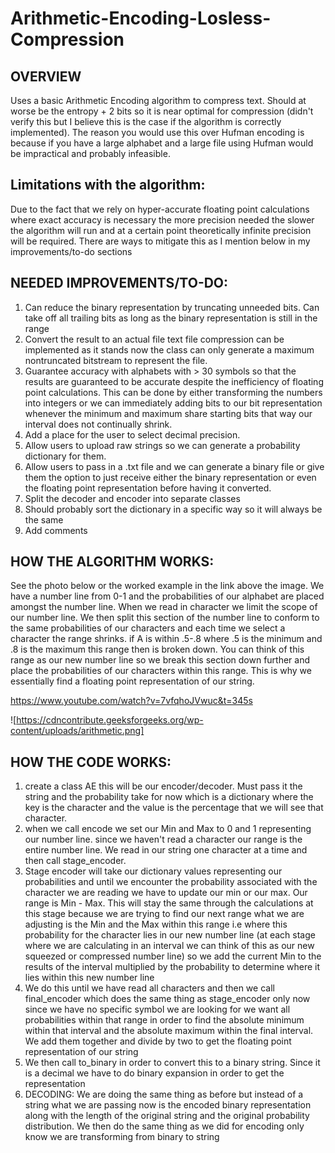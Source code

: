 # Arithmetic-Encoding-Losless-Compression

## OVERVIEW 
Uses a basic Arithmetic Encoding algorithm to compress text.
Should at worse be the entropy + 2 bits so it is near optimal for compression (didn't verify this but I believe this is the case if the algorithm is correctly implemented). The reason you would use this over Hufman encoding is because if you have a large alphabet and a large file using Hufman would be impractical and probably infeasible.

## Limitations with the algorithm:
Due to the fact that we rely on hyper-accurate floating point calculations where exact accuracy is necessary the more precision needed the slower the algorithm will run and at a certain point theoretically infinite precision will be required. There are ways to mitigate this as I mention below in my improvements/to-do sections 

## NEEDED IMPROVEMENTS/TO-DO:
1. Can reduce the binary representation by truncating unneeded bits. Can take off all trailing bits as long as the binary representation is still in the range
2. Convert the result to an actual file text file compression can be implemented as it stands now the class can only generate a maximum nontruncated bitstream to represent the file.
3. Guarantee accuracy with alphabets with > 30 symbols so that the results are guaranteed to be accurate despite the inefficiency of floating point calculations. This can be done by either transforming the numbers into integers or we can immediately adding bits to our bit representation whenever the minimum and maximum share starting bits that way our interval does not continually shrink.
4. Add a place for the user to select decimal precision. 
5. Allow users to upload raw strings so we can generate a probability dictionary for them.
6. Allow users to pass in a .txt file and we can generate a binary file or give them the option to just receive either the binary representation or even the floating point representation before having it converted.
7. Split the decoder and encoder into separate classes
8. Should probably sort the dictionary in a specific way so it will always be the same
9. Add comments

## HOW THE ALGORITHM WORKS:
See the photo below or the worked example in the link above the image.
We have a number line from 0-1 and the probabilities of our alphabet are placed amongst the number line. When we read in character we limit the scope of our number line. We then split this section of the number line to conform to the same probabilities of our characters and each time we select a character the range shrinks. if A is within .5-.8 where .5 is the minimum and .8 is the maximum this range then is broken down. You can think of this range as our new number line so we break this section down further and place the probabilities of our characters within this range. This is why we essentially find a floating point representation of our string. 

https://www.youtube.com/watch?v=7vfqhoJVwuc&t=345s

![https://cdncontribute.geeksforgeeks.org/wp-content/uploads/arithmetic.png]


## HOW THE CODE WORKS:
1. create a class AE this will be our encoder/decoder. Must pass it the string and the probability take for now which is a dictionary where the key is the character and the value is the percentage that we will see that character.
2. when we call encode we set our Min and Max to 0 and 1 representing our number line. since we haven't read a character our range is the entire number line. We read in our string one character at a time and then call stage_encoder.
3. Stage encoder will take our dictionary values representing our probabilities and until we encounter the probability associated with the character we are reading we have to update our min or our max. Our range is Min - Max. This will stay the same through the calculations at this stage because we are trying to find our next range what we are adjusting is the Min and the Max within this range i.e where this probability for the character lies in our new number line (at each stage where we are calculating in an interval we can think of this as our new squeezed or compressed number line) so we add the current Min to the results of the interval multiplied by the probability to determine where it lies within this new number line
4. We do this until we have read all characters and then we call final_encoder which does the same thing as stage_encoder only now since we have no specific symbol we are looking for we want all probabilities within that range in order to find the absolute minimum within that interval and the absolute maximum within the final interval. We add them together and divide by two to get the floating point representation of our string
5. We then call to_binary in order to convert this to a binary string. Since it is a decimal we have to do binary expansion in order to get the representation
6. DECODING:
   We are doing the same thing as before but instead of a string what we are passing now is the encoded binary representation along with the length of the original string and the original probability distribution. We then do the same thing as we did for encoding only know we are transforming from binary to string

